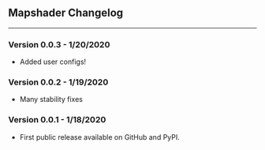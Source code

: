 ## Mapshader Changelog
-----------

### Version 0.0.3 - 1/20/2020
- Added user configs!

### Version 0.0.2 - 1/19/2020
- Many stability fixes

### Version 0.0.1 - 1/18/2020
- First public release available on GitHub and PyPI.

